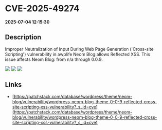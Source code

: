 # CVE-2025-49274

**2025-07-04 12:15:30**

## Description
Improper Neutralization of Input During Web Page Generation ('Cross-site Scripting') vulnerability in awplife Neom Blog allows Reflected XSS. This issue affects Neom Blog: from n/a through 0.0.9.

![](https://img.shields.io/static/v1?label=Score&message=7.1&color=red)
![](https://img.shields.io/static/v1?label=Severity&message=HIGH&color=red)
![](https://img.shields.io/static/v1?label=CWE&message=XSS&color=green)

## Links
- [https://patchstack.com/database/wordpress/theme/neom-blog/vulnerability/wordpress-neom-blog-theme-0-0-9-reflected-cross-site-scripting-xss-vulnerability?_s_id=cve](https://patchstack.com/database/wordpress/theme/neom-blog/vulnerability/wordpress-neom-blog-theme-0-0-9-reflected-cross-site-scripting-xss-vulnerability?_s_id=cve)

